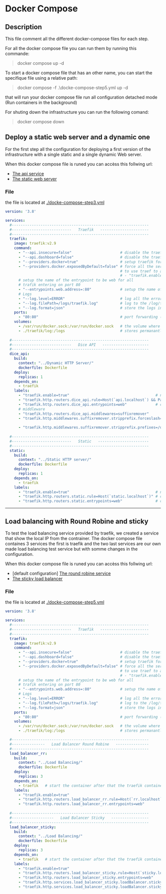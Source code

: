 # Docker Compose

## Description

This file comment all the different docker-compose files for each step. 

For all the docker compose file you can run them by running this commande:
> docker compose up -d

To start a docker compose file that has an other name, you can start the specifique file using a relative path:

> docker compose -f .\docke-compose-step5.yml up -d

that will run your docker compose file run all configuration detached mode (Run containers in the background)

For shuting down the infrastructure you can run the following comand:
> docker compose down

## Deploy a static web server and a dynamic one
For the first step all the configuration for deploying a first version of the infrastructure with a single static and a single dynamic Web server.

When this docker compose file is runed you can accèss this follwing url:
  - [The api service](http://api.localhost/dice)
  - [The static web server](http://static.localhost)
### File 
the file is located at [./docke-compose-step3.yml](./docke-compose-step3.yml)
```yml
version: '3.8'

services:
  #--------------------------------------------------------------
  #---------------------------   Traefik   ----------------------
  #--------------------------------------------------------------
  traefik:
    image: traefik:v2.9 
    command:
      - "--api.insecure=false"                      # disable the traefik api
      - "--api.dashboard=false"                     # disable the traefik dashboard
      - "--providers.docker=true"                   # setup traefik for docker
      - "--providers.docker.exposedByDefault=false" # force all the service that need
                                                    # to use traef to add the line
                                                    # - "traefik.enable=true"
      # setup the name of the entrypoint to be web for all
      # trafik entering on port 80
      - "--entrypoints.web.address=:80"             # setup the name of the entrypoints for the port 80 as web
      # Logs
      - "--log.level=ERROR"                         # log all the error
      - "--log.filePath=/logs/traefik.log"          # log to the /log/traefik.log
      - "--log.format=json"                         # store the logs in json
    ports:
      - "80:80"                                     # port forwarding (Host port):(Container port) 
    volumes:
      - /var/run/docker.sock:/var/run/docker.sock   # the volume where all the docker events are sent
      - ./traefik/log:/logs                         # stores permanantly the log in the log folder on the host machine 
 
  #--------------------------------------------------------------
  #---------------------------   Dice API   ---------------------
  #--------------------------------------------------------------
  dice_api:
    build: 
      context: "../Dynamic HTTP Server/"
      dockerfile: Dockerfile
    deploy:
      replicas: 1
    depends_on:
      - traefik
    labels:
      - "traefik.enable=true"                                       # notify traefik that it can use the service
      - "traefik.http.routers.dice_api.rule=Host(`api.localhost`) && Path(`/dice`)" # configure on witch URL you can access the service
      - "traefik.http.routers.dice_api.entrypoints=web"             # configure that u need to acces the web entrypoint
      # middleware
      - "traefik.http.routers.dice_api.middlewares=suffixremover"             # add the suffixremover middleware to the route           
      - "traefik.http.middlewares.suffixremover.stripprefix.forceslash=false" # configure the suffixremover to not force the 
                                                                              # append of a / if it is not ending by a /
      - "traefik.http.middlewares.suffixremover.stripprefix.prefixes=/dice"   # configure the suffixremover to remove the /dice of the URL
      
  #--------------------------------------------------------------
  #---------------------------   Static   -----------------------
  #--------------------------------------------------------------
  static:
    build: 
      context: "../Static HTTP server/"
      dockerfile: Dockerfile
    deploy:
      replicas: 1
    depends_on:
      - traefik
    labels:
      - "traefik.enable=true"                                       # notify traefik that it can use the service
      - "traefik.http.routers.static.rule=Host(`static.localhost`)" # configure on witch URL you can access the service
      - "traefik.http.routers.static.entrypoints=web"               # configure that u need to acces the web entrypoint

```
---
## Load balancing with Round Robine and sticky
To test the load balancing service provided by traefik, we created a service that show the local IP from the contrainer.
The docker compose file containes 3 services the first is traefik and the two last services are our own made load balancing test service but with somme changes in the configuration.

When this docker compose file is runed you can accèss this follwing url:
  - [default configuration] [The round robine service](http://rr.localhost)
  - [The sticky load balancer](http://sticky.localhost)
### File 
the file is located at [./docke-compose-step5.yml](./docke-compose-step5.yml)
```yml
version: '3.8'

services:
  #--------------------------------------------------------------
  #---------------------------   Traefik   ----------------------
  #--------------------------------------------------------------
  traefik:
    image: traefik:v2.9 
    command:
      - "--api.insecure=false"                      # disable the traefik api
      - "--api.dashboard=false"                     # disable the traefik dashboard
      - "--providers.docker=true"                   # setup traefik for docker
      - "--providers.docker.exposedByDefault=false" # force all the service that need
                                                    # to use traef to add the line
                                                    # - "traefik.enable=true"
      # setup the name of the entrypoint to be web for all
      # trafik entering on port 80
      - "--entrypoints.web.address=:80"             # setup the name of the entrypoints for the port 80 as web
      # Logs
      - "--log.level=ERROR"                         # log all the error
      - "--log.filePath=/logs/traefik.log"          # log to the /log/traefik.log
      - "--log.format=json"                         # store the logs in json
    ports:
      - "80:80"                                     # port forwarding (Host port):(Container port) 
    volumes:
      - /var/run/docker.sock:/var/run/docker.sock   # the volume where all the docker events are sent
      - ./traefik/log:/logs                         # stores permanantly the log in the log folder on the host machine 

  #--------------------------------------------------------------
  #---------------   Load Balancer Round Robine   ---------------
  #--------------------------------------------------------------
  load_balancer_rr:
    build: 
      context: "../Load Balancing/"
      dockerfile: Dockerfile
    deploy:
      replicas: 3
    depends_on:
      - traefik   # start the container after that the traefik container is up
    labels:
      - "traefik.enable=true"                                             # notify traefik that it can use the service
      - "traefik.http.routers.load_balancer_rr.rule=Host(`rr.localhost`)" # configure on witch URL you can access the service
      - "traefik.http.routers.load_balancer_rr.entrypoints=web"           # configure that u need to acces the web entrypoint
      
  #--------------------------------------------------------------
  #-------------------   Load Balancer Sticky   -----------------
  #--------------------------------------------------------------
  load_balancer_sticky:
    build: 
      context: "../Load Balancing/"
      dockerfile: Dockerfile
    deploy:
      replicas: 3
    depends_on:
      - traefik   # start the container after that the traefik container is up
    labels:
      - "traefik.enable=true"                                                                             # notify traefik that it can use the service
      - "traefik.http.routers.load_balancer_sticky.rule=Host(`sticky.localhost`)"                         # configure on witch URL you can access the service
      - "traefik.http.routers.load_balancer_sticky.entrypoints=web"                                       # configure that u need to acces the web entrypoint
      - "traefik.http.services.load_balancer_sticky.loadBalancer.sticky.cookie=true"                      # configure the load balancer to be sticky with cookie
      - "traefik.http.services.load_balancer_sticky.loadBalancer.sticky.cookie.name=sticky_load_balancer" # configure the name of the cookie to be sticky_load_balancer
```